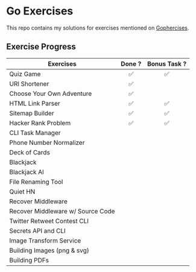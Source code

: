 # Go Exercises

This repo contains my solutions for exercises mentioned on [Gophercises](https://gophercises.com/).

## Exercise Progress

| **Exercises**                     |     **Done ?**     |  **Bonus Task ?**  |
| --------------------------------- | :----------------: | :----------------: |
| Quiz Game                         | :white_check_mark: | :white_check_mark: |
| URl Shortener                     | :white_check_mark: |                    |
| Choose Your Own Adventure         | :white_check_mark: |                    |
| HTML Link Parser                  | :white_check_mark: | :white_check_mark: |
| Sitemap Builder                   | :white_check_mark: | :white_check_mark: |
| Hacker Rank Problem               | :white_check_mark: | :white_check_mark: |
| CLI Task Manager                  |                    |                    |
| Phone Number Normalizer           |                    |                    |
| Deck of Cards                     |                    |                    |
| Blackjack                         |                    |                    |
| Blackjack AI                      |                    |                    |
| File Renaming Tool                |                    |                    |
| Quiet HN                          |                    |                    |
| Recover Middleware                |                    |                    |
| Recover Middleware w/ Source Code |                    |                    |
| Twitter Retweet Contest CLI       |                    |                    |
| Secrets API and CLI               |                    |                    |
| Image Transform Service           |                    |                    |
| Building Images (png & svg)       |                    |                    |
| Building PDFs                     |                    |                    |
